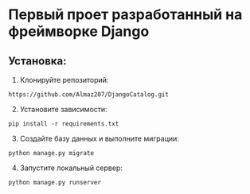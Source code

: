 # Первый проет разработанный на фреймворке Django
## Установка:

1. Клонируйте репозиторий:
```
https://github.com/Almaz207/DjangoCatalog.git
```

2. Установите зависимости:
```
pip install -r requirements.txt
```

3. Создайте базу данных и выполните миграции:
```
python manage.py migrate
```

4. Запустите локальный сервер:
```
python manage.py runserver